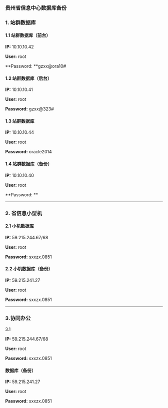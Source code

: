 ### 贵州省信息中心数据库备份

### 1. 站群数据库

#### 1.1 站群数据库（前台）

**IP:** 10.10.10.42

**User:** root

**Password: **gzxx@ora10\#

#### **1.2 站群数据库（后台）**

**IP:** 10.10.10.41

**User:** root

**Password:** gzxx@323\#

#### 1.3 站群数据库

**IP:** 10.10.10.44

**User:** root

**Password:** oracle2014

#### 1.4 站群数据库（备份）

**IP:** 10.10.10.40

**User:** root

**Password: **

---

### **2. 省信息小型机**

#### 2.1 小机数据库

**IP:** 59.215.244.67/68

**User:** root

**Password:** sxxzx.0851

#### 2.2 小机数据库（备份）

**IP:** 59.215.241.27

**User:** root

**Password:** sxxzx.0851

---

### 3.协同办公

3.1

**IP:** 59.215.244.67/68

**User:** root

**Password:** sxxzx.0851



#### 数据库（备份）

**IP:** 59.215.241.27

**User:** root

**Password:** sxxzx.0851

